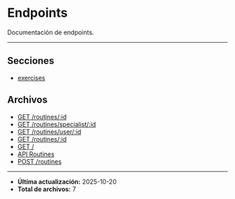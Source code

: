 # Endpoints

Documentación de endpoints.

---

## Secciones

- [exercises](./exercises/README.md)

## Archivos

- [GET /routines/:id](./get-by-id.md)
- [GET /routines/specialist/:id](./get-by-specialist-id.md)
- [GET /routines/user/:id](./get-by-user-id.md)
- [GET /routines/:id](./get.md)
- [GET /](./healthcheck.md)
- [API Routines](./README.md)
- [POST /routines](./upsert.md)

---

- **Última actualización:** 2025-10-20  
- **Total de archivos:** 7
